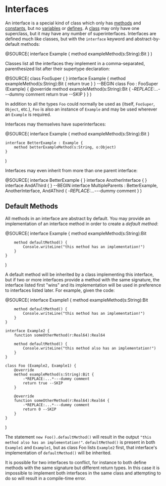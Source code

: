 Interfaces
==========

An interface is a special kind of class which only has [methods](methods.html)
and [constants](constants.html), but no [variables](variables.html) or
[defines](defines.html). A [class](classes.html) may only have one superclass, 
but it may have any number of superinterfaces. Interfaces are defined much like 
classes, but with the `interface` keyword and abstract-by-default methods:

@SOURCE(
    interface Example {
        method exampleMethod(s:String):Bit
    }
)

Classes list all the interfaces they implement in a comma-separated, 
parenthesized list after their supertype declaration:

@SOURCE(
    class FooSuper { }
    interface Example { method exampleMethod(s:String):Bit { return true } }
    --BEGIN
    class Foo : FooSuper (Example) {
        @override
        method exampleMethod(s:String):Bit {
            -*REPLACE:...*---dummy comment
            return true --SKIP
        }
    }
)

In addition to all the types `Foo` could normally be used as (itself, 
`FooSuper`, `Object`, etc.), `Foo` is also an instance of `Example` and may be
used wherever an `Example` is required.

Interfaces may themselves have superinterfaces:

@SOURCE(
    interface Example {
        method exampleMethod(s:String):Bit
    }

    interface BetterExample : Example {
        method betterExampleMethod(s:String, o:Object)
    }
)

Interfaces may even inherit from more than one parent interface:

@SOURCE(
    interface BetterExample { }
    interface AnotherInterface { }
    interface AndAThird { }
    --BEGIN
    interface MultipleParents : BetterExample, AnotherInterface, AndAThird {
        -*REPLACE:...*---dummy comment
    }
)

Default Methods
---------------

All methods in an interface are abstract by default. You may provide an 
implementation of an interface method in order to create a *default method*:

@SOURCE(
    interface Example {
        method exampleMethod(s:String):Bit

        method defaultMethod() {
            Console.writeLine("this method has an implementation!")
        }
    }
)

A default method will be inherited by a class implementing this interface, but
if two or more interfaces provide a method with the same signature, the 
interface listed first "wins" and its implementation will be used in preference
to interfaces listed later. For example, given the code:

@SOURCE(
    interface Example1 {
        method exampleMethod(s:String):Bit

        method defaultMethod() {
            Console.writeLine("this method has an implementation!")
        }
    }

    interface Example2 {
        function someOtherMethod(r:Real64):Real64

        method defaultMethod() {
            Console.writeLine("this method also has an implementation!")
        }
    }    

    class Foo (Example2, Example1) {
        @override
        method exampleMethod(s:String):Bit {
            -*REPLACE:...*---dummy comment
            return true --SKIP
        }

        @override
        function someOtherMethod(r:Real64):Real64 {
            -*REPLACE:...*---dummy comment
            return 0 --SKIP
        }
    }
)

The statement `new Foo().defaultMethod()` will result in the output
`"this method also has an implementation!"`. `defaultMethod()` is present in
both `Example1` and `Example1`, but as class Foo lists `Example2` first, that
interface's implementation of `defaultMethod()` will be inherited.

It is possible for two interfaces to conflict, for instance to both define
methods with the same signature but different return types. In this case it is
impossible to implement both interfaces in the same class and attempting to do
so will result in a compile-time error.